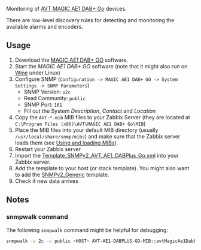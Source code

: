Monitoring of [AVT MAGIC AE1 DAB+ Go](http://www.avt-nbg.de/index.php/en/products/dab/encoders/magic-ae1-dab-go) devices.

There are low-level discovery rules for detecting and monitoring the available
alarms and encoders.

## Usage
1. Download the [MAGIC AE1 DAB+
   GO](http://www.avt-nbg.de/index.php/en/download-2/software-download) software.
2. Start the *MAGIC AE1 DAB+ GO* software (note that it might also run on
   [Wine](https://www.winehq.org/) under Linux)
3. Configure SNMP (`Configuration -> MAGIC AE1 DAB+ GO -> System Settings ->
   SNMP Parameters`)
	* SNMP Version: `v2c`
	* Read Community: `public`
	* SNMP Port: `161`
	* Fill out the System *Description*, *Contact* and *Location*
4. Copy the `AVT-*.mib` MIB files to your Zabbix Server (they are located at
   `C:\Program Files (x86)\AVT\MAGIC AE1 DAB+ Go\MIB`)
5. Place the MIB files into your default MIB directory (usually
   `/usr/local/share/snmp/mibs`) and make sure that the Zabbix server loads
   them (see [Using and loading
   MIBs](http://www.net-snmp.org/wiki/index.php/TUT:Using_and_loading_MIBS)).
6. Restart your Zabbix server
7. Import the [Template_SNMPv2_AVT_AE1_DABPlus_Go.xml](Template_SNMPv2_AVT_AE1_DABPlus_Go.xml)
   into your Zabbix server.
8. Add the template to your host (or stack template). You might also want to add
   the [SNMPv2_Generic](../SNMPv2_Generic) template.
9. Check if new data arrives

## Notes
### snmpwalk command
The following `snmpwalk` command might be helpful for debugging:
```bash
snmpwalk -v 2c -c public <HOST> AVT-AE1-DABPLUS-GO-MIB::avtMagicAe1DabPlusGoEncoder
```
